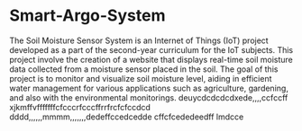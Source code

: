 # Smart-Argo-System
The Soil Moisture Sensor System is an Internet of Things (IoT) project developed as a part of the second-year curriculum for the IoT subjects. This project involve the creation of a website that displays real-time soil moisture data collected from a moisture sensor placed  in the soil. The goal of this project is to monitor and visualize soil moisture level, aiding in efficient water management for various applications such as agriculture, gardening, and also with the environmental monitorings. deuycdcdcdcdxede,,,,ccfccff
xjkmffvfffffffcfcccrfcccffrrfrcfcfccdcd
dddd,,,,,,mmmm,,,,,,,dedeffccedcedde
cffcfcededeedff
lmdcce
